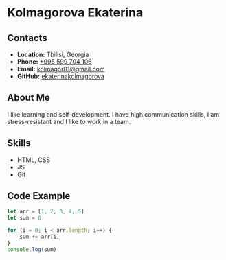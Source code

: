 # Kolmagorova Ekaterina
## Contacts
- **Location:** Tbilisi, Georgia
- **Phone:** [+995 599 704 106](tel:+995599704106)
- **Email:** [kolmagor01@gmail.com](mailto:kolmagor01@gmail.com)
- **GitHub:** [ekaterinakolmagorova](https://github.com/ekaterinakolmagorova)
## About Me
I like learning and self-development. I have high communication skills, I am stress-resistant and I like to work in a team.
## Skills
- HTML, CSS
- JS
- Git
## Code Example
```javascript
let arr = [1, 2, 3, 4, 5]
let sum = 0

for (i = 0; i < arr.length; i++) {
    sum += arr[i]
}
console.log(sum)
```